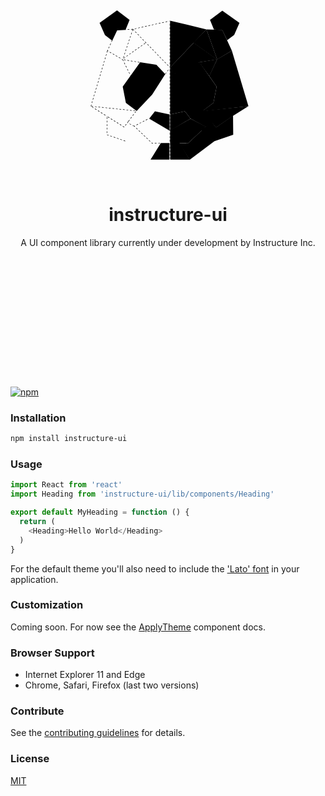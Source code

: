 [npm]: https://img.shields.io/npm/v/instructure-ui.svg
[npm-url]: https://npmjs.com/package/instructure-ui

<div style="text-align: center; margin-bottom: 10rem; padding-bottom: 3rem;">
  <svg xmlns="http://www.w3.org/2000/svg" xmlns:xlink="http://www.w3.org/1999/xlink" style="width: 300px;" viewBox="0 0 400 400">
  <title>Panda</title>
      <path class="strokeColor" d="M204.59,355.17h-.94v-2.86h.94Zm0-6.61h-.94v-3.75h.94Zm0-7.5h-.94V337.3h.94Zm0-7.5h-.94V329.8h.94Zm0-7.5h-.94V322.3h.94Zm0-7.5h-.94v-3.75h.94Zm0-7.5h-.94v-3.75h.94Zm0-7.5h-.94v-3.75h.94Zm0-7.5h-.94v-3.75h.94Zm0-7.5h-.94v-3.75h.94Zm0-7.5h-.94v-3.75h.94Zm0-7.5h-.94v-3.75h.94Zm0-7.5h-.94v-3.75h.94Zm0-7.5h-.94v-3.75h.94Zm0-7.5h-.94v-3.75h.94Zm0-7.5h-.94v-3.75h.94Zm0-7.5h-.94v-3.75h.94Zm0-7.5h-.94v-3.75h.94Zm0-7.5h-.94v-3.75h.94Zm0-7.5h-.94v-3.75h.94Zm0-7.5h-.94v-3.75h.94Zm0-7.5h-.94v-3.75h.94Zm0-7.5h-.94v-3.75h.94Zm0-7.5h-.94v-3.75h.94Zm0-7.5h-.94v-3.75h.94Zm0-7.5h-.94v-3.75h.94Zm0-7.5h-.94v-3.75h.94Zm0-7.5h-.94v-3.75h.94Zm0-7.5h-.94v-3.75h.94Zm0-7.5h-.94v-3.75h.94Zm0-7.5h-.94v-3.75h.94Zm0-7.5h-.94v-3.75h.94Zm0-7.5h-.94V112.2h.94Zm0-7.5h-.94V104.7h.94Zm0-7.5h-.94V97.2h.94Zm0-7.5h-.94V89.69h.94Zm0-7.5h-.94V82.19h.94Zm0-7.5h-.94V74.69h.94Zm0-7.5h-.94V67.18h.94Z"/>
      <path class="strokeColor" d="M121.15,180.69l-1.67-3.36.84-.42,1.67,3.36ZM117.8,174l-1.67-3.36.84-.42,1.67,3.36Zm-3.34-6.72-1.67-3.36.84-.42,1.67,3.36Zm-3.34-6.72-1.67-3.36.84-.42,1.67,3.36Zm25.13-.28-.79-.51,2.05-3.14.79.51Zm4.11-6.28-.79-.51,2.05-3.14.79.51Zm-32.58-.16-1.67-3.36.84-.42,1.67,3.36ZM139.08,150l-3.7-.62.16-.93,3.7.62Zm-7.4-1.25-3.7-.62.16-.93,3.7.62Zm-7.4-1.25-3.7-.62.16-.93,3.7.62Zm-19.85-.46-1.67-3.36.84-.42,1.67,3.36Zm12.45-.79-3.7-.62.16-.93,3.7.62Zm-7.4-1.25-3.7-.62.16-.93,3.7.62Z"/>
      <path class="strokeColor" d="M 105.46 141.41 L 104.92 140.64 L 108 138.5 L 108.54 139.27 L 105.46 141.41 Z M 105.18 139.82 L 104.29 139.52 L 105.48 135.96 L 106.37 136.26 L 105.18 139.82 Z M 111.61 137.11 L 111.07 136.34 L 114.15 134.19 L 114.69 134.96 L 111.61 137.11 Z M 117.76 132.81 L 117.22 132.04 L 120.3 129.89 L 120.84 130.66 L 117.76 132.81 Z M 107.56 132.7 L 106.67 132.4 L 107.86 128.84 L 108.75 129.14 L 107.56 132.7 Z M 123.91 128.51 L 123.37 127.74 L 126.45 125.59 L 126.99 126.36 L 123.91 128.51 Z M 109.91 125.58 L 109.02 125.28 L 110.21 121.72 L 111.1 122.02 L 109.91 125.58 Z M 130.03 124.21 L 129.49 123.44 L 132.57 121.29 L 133.11 122.06 L 130.03 124.21 Z M 136.18 119.91 L 135.64 119.14 L 138.72 116.99 L 139.26 117.76 L 136.18 119.91 Z M 112.3 118.46 L 111.41 118.16 L 112.6 114.6 L 113.49 114.9 L 112.3 118.46 Z M 142.3 115.61 L 141.76 114.84 L 144.84 112.69 L 145.38 113.46 L 142.3 115.61 Z M 114.65 111.34 L 113.76 111.04 L 115 107.5 L 115.89 107.8 L 114.65 111.34 Z M 148.45 111.34 L 147.91 110.57 L 150.99 108.42 L 151.53 109.19 L 148.45 111.34 Z M 117.03 104.26 L 116.14 103.96 L 117.33 100.4 L 118.22 100.7 L 117.03 104.26 Z M 119.41 97.14 L 118.52 96.84 L 119.71 93.28 L 120.6 93.58 L 119.41 97.14 Z M 121.9 90 L 121.01 89.7 L 122.2 86.14 L 123.09 86.44 L 121.9 90 Z M 128.46 81.98 L 127.79 82.64 L 128.46 81.98 Z M 124.28 82.88 L 123.39 82.58 L 124.83 78.3 L 125.83 79.3 L 125.32 79.8 L 124.28 82.88 Z"/>
      <path class="strokeColor" d="M36,243.24l-.9-.27,1-3.21.9.27Zm2-6.81-.9-.27,1.07-3.6.9.27Zm2.15-7.19-.9-.27,1.07-3.6.9.27Zm2.15-7.19-.9-.27,1.07-3.6.9.27Zm2.15-7.19-.9-.27,1.07-3.6.9.27Zm2.15-7.19-.9-.27,1.07-3.6.9.27Zm2.15-7.19-.9-.27,1.07-3.6.9.27Zm2.15-7.19L50,193l1.07-3.6.9.27ZM53,186.09l-.9-.27,1.07-3.6.9.27Zm2.15-7.19-.9-.27,1.07-3.6.9.27Zm2.15-7.19-.9-.27,1.07-3.6.9.27Zm2.15-7.19-.9-.27,1.07-3.6.9.27Zm2.15-7.19-.9-.27,1.07-3.6.9.27Zm2.15-7.19-.9-.27,1.07-3.6.9.27Zm2.15-7.19-.9-.27,1.07-3.6.9.27Zm2.15-7.19-.9-.27,1.07-3.6.9.27Zm2.15-7.19-.9-.27,1.07-3.6.9.27Z"/>
      <path class="strokeColor" d="M116,275.65l-.75-.56,2.25-3,.75.56Zm4.5-6-.75-.56,2.25-3,.75.56Zm-50.72-4.47-.42-.27.5-.79.42.27ZM125,263.64l-.75-.56,2.25-3,.75.56Zm-58.83-.73-3.18-2,.5-.79,3.18,2Zm-6.36-4-3.18-2,.5-.79,3.18,2Zm69.69-1.28-.75-.56,2.25-3,.75.56Zm-76-2.71-3.18-2,.5-.79,3.18,2Zm76.42-1.49-3.73-.39.1-.93,3.73.39Zm-7.47-.78-3.73-.39.1-.93,3.73.39Zm-7.47-.78-3.73-.39.1-.93,3.73.39Zm-7.47-.78-3.73-.39.1-.93,3.73.39Zm-60.38-.16-3.18-2,.5-.79,3.18,2Zm52.91-.62-3.73-.39.1-.93,3.73.39Zm-7.47-.78-3.73-.39.1-.93,3.73.39Zm-7.47-.78-3.73-.39.1-.93,3.73.39ZM77.59,248l-3.73-.39.1-.93,3.73.39Zm-7.47-.78-3.73-.39.1-.93,3.73.39Zm-29.4-.26-3.18-2,.5-.79,3.18,2Zm21.94-.52L58.93,246l.1-.93,3.73.39Zm-7.47-.78-3.73-.39.1-.93,3.73.39Zm-7.47-.78L44,244.47l.1-.93,3.73.39Zm-7.47-.78-3.73-.39.1-.93,3.73.39Z"/>
      <path class="strokeColor" d="M108.62,317.9l-3.55-1.23.31-.89,3.55,1.23Zm-7.09-2.46L98,314.21l.31-.89,3.55,1.23ZM94.44,313l-3.55-1.23.31-.89,3.55,1.23Zm-7.09-2.46L83.8,309.3l.31-.89,3.55,1.23Zm-7.09-2.46-3.55-1.23L77,306l3.55,1.23Zm-7.09-2.46-3.55-1.23.31-.89,3.55,1.23Zm-3-5.32h-.94l0-3.75h.94Zm.07-7.51h-.94l0-3.75h.94Zm36.3-4.51-3.26-2.05.5-.79,2.89,1.82-.07.11.4.3Zm-36.23-3h-.94l0-3.75h.94Zm38.93-.63-.75-.56,2.24-3,.75.56Zm-9.14-.42-3.18-2,.5-.79,3.18,2Zm-6.36-4-3.18-2,.5-.79,3.18,2Zm20-1.61-.75-.56,2.24-3,.75.56Zm-43.34-.85h-.94l0-3.75h.94Zm17-1.53-3.18-2,.5-.79,3.18,2Zm-6.36-4-3.18-2,.5-.79,3.18,2Zm-10.58-2h-.94l0-3.75h.94Zm4.22-2-3.18-2,.5-.79,3.18,2Z"/>
      <path class="strokeColor" d="M166,322.68l-1.55-1.48.65-.68,1.27,1.22,1.61,0v.94Zm5.74-.09v-.94l3.75-.06v.94Zm7.51-.12v-.94l3.75-.06v.94Zm-17.52-3.86L159,316l.65-.68,2.71,2.59Zm-5.43-5.19-2.71-2.59.65-.68,2.71,2.59Zm-5.43-5.19-2.71-2.59.65-.68,2.71,2.59Zm-5.43-5.19-2.71-2.59.65-.68,2.71,2.59ZM140,297.87l-2.71-2.59.65-.68,2.71,2.59Zm-5.43-5.19-2.71-2.59.65-.68,2.71,2.59Zm-5.43-5.19-2-1.91,2-1.06.43.83-.87.45,1.05,1Zm3.8-3.87-.43-.83,3.33-1.73.43.83Zm6.66-3.46-.43-.83,3.33-1.73.43.83Zm6.66-3.46-.43-.83,3.33-1.73.43.83Zm6.66-3.46-.43-.83,3.33-1.73.43.83Z"/>
      <path class="strokeColor" d="M194.52,174.79l-.76-.55,2.21-3,.76.55Zm4.41-6.07-.76-.55,2.21-3,.76.55Zm1.37-11.61-2.61-2.69.67-.65,2.61,2.69Zm-5.23-5.39L192.46,149l.67-.65,2.61,2.69Zm-5.23-5.39-2.61-2.69.67-.65,2.61,2.69Zm-5.23-5.39L182,138.25l.67-.65,2.61,2.69Zm-5.23-5.39-2.61-2.69.67-.65,2.61,2.69Zm-5.23-5.39-2.61-2.69.67-.65,2.61,2.69Zm-5.23-5.39-2.61-2.69.67-.65,2.61,2.69Zm-5.23-5.39-2.61-2.69.67-.65,2.61,2.69ZM158.47,114l-2.61-2.69.67-.65,2.61,2.69Zm-5.23-5.39-2.61-2.69.67-.65,2.61,2.69ZM148,103.24l-2.61-2.69.67-.65,2.61,2.69Zm-5.23-5.39-2.61-2.69.67-.65,2.61,2.69Zm-5.23-5.39-2.61-2.69.67-.65,2.61,2.69Zm-5.23-5.39-2.61-2.69.67-.65L133,86.42Zm-5.23-5.39-3-3.13,1-.23.07.32.14-.14L127.78,81ZM129,78.43l-.2-.92,3.66-.82.2.92Zm7.33-1.63-.2-.92,3.66-.82.2.92Zm7.33-1.63-.2-.92,3.66-.82.2.92ZM151,73.53l-.2-.92,3.66-.82.2.92Zm7.33-1.63-.2-.92,3.66-.82.2.92Zm7.33-1.63-.2-.92,3.66-.82.2.92Zm7.33-1.63-.2-.92,3.66-.82.2.92ZM180.27,67l-.2-.92,3.66-.82.2.92Zm7.33-1.63-.2-.92,3.66-.82.2.92Zm7.33-1.63-.2-.92,3.66-.82.2.92Zm7.33-1.63-.2-.92,1.33-.3.2.92Z"/>
      <path class="strokeColor" d="M102.94,143.92l-1.56-.9.47-.81,1.56.9Zm-4.81-2.78-3.25-1.88.47-.81,3.25,1.88Zm-6.5-3.76-3.25-1.88.47-.81,3.25,1.88Zm-6.5-3.76-3.25-1.88.47-.81,3.25,1.88Zm-6.5-3.76L75.38,128l.47-.81L79.1,129Zm-6.5-3.76L70.25,125l1-2.2.86.38-.64,1.43,1.16.67Zm1.5-6.34-.86-.38L74.31,116l.86.38Zm3.08-6.85-.86-.38,1.54-3.42.86.38Zm3.08-6.85-.86-.38,1.54-3.42.86.38Z"/>
      <path class="strokeColor" d="M109.06,80.24,109,79.3l1-.06.05.94Zm4.71-.28-.05-.94,3.75-.22.05.94Zm7.49-.44-.05-.94,3.75-.22.05.94Z"/>
      <line class="strokeColor--clear" style="fill:none;stroke-miterlimit:10;stroke-width:2px;stroke-dasharray:4;" x1="127.93" y1="285.7" x2="114.03" y2="278.88"/>
      <path class="strokeColor" d="M127.73,286.12l-3.37-1.65.41-.84,3.37,1.65ZM121,282.81l-3.37-1.65.41-.84L121.4,282Zm-6.74-3.3-.42-.21.41-.84.42.21Z"/>
      <polygon class="fillLight" points="204.45 160.54 248.99 217.9 296.51 278.64 280.81 287.35 248.16 269.62 235.88 253.84 204.59 260.77 204.45 160.54"/>
      <polygon class="fillMedium" points="304.9 143.07 288.14 178.89 266.43 149.28 304.9 143.07"/>
      <polygon class="fillMediumDark" points="254.9 107.62 304.74 143.4 267.23 149.28 213.19 174.13 204.3 160.53 254.9 107.62"/>
      <polygon class="fillMedium" points="282.05 79.18 305.32 144.32 254.07 107.62 282.05 79.18"/>
      <polygon class="fillLight" points="282.05 79.18 315.88 80.24 336.24 124.81 304.9 143.28 282.05 79.18"/>
      <polygon class="fillLight" points="272.13 254.18 296.93 236.01 303.68 201.4 287.93 178.68 304.9 143.07 336.24 124.81 371.57 243.11 272.13 254.18"/>
      <polygon class="fillDark" points="204.62 321.48 204.93 357 246.49 357 223.91 320.45 204.62 321.48"/>
      <polygon class="fillMediumDark" points="338.74 263.12 339.11 303.89 298.28 318.04 269.94 293.4 294.55 277.98 302.36 288.48 338.74 263.12"/>
      <polygon class="fillMediumDark" points="204.54 321.56 242.58 322.21 280.81 286.52 248.16 269.62 204.57 294.41 204.54 321.56"/>
      <polygon class="blueprintFill" points="118.05 58.97 91.22 38.6 54.03 65.18 65.49 91.39 81.07 103.18 91.51 81.17 109.36 80.22 118.05 58.97"/>
      <polygon class="blueprintFill" points="194.14 174.51 175.17 154.59 140.66 149.28 103.41 201.4 110.15 236.01 133.15 253.21 166.22 218.26 194.14 174.51"/>
      <polygon class="blueprintFill" points="203.42 260.77 172.13 253.84 159.85 269.62 203.44 295.23 203.42 260.77"/>
      <polygon class="blueprintFill" points="162.78 357 203 357 203 321.6 184.81 321.56 162.78 357"/>
      <polygon class="fillDark" points="315.88 39.19 289.6 59.13 298.05 79.77 315.88 80.71 326.19 102.45 341.21 91.09 352.47 65.34 315.88 39.19"/>
      <polygon class="fillDark" points="204.59 260.77 204.57 295.23 248.16 269.62 235.88 253.84 204.59 260.77"/>
      <polygon class="fillDark" points="231.91 154.59 213.19 174.26 240.87 218.26 273.93 253.21 296.93 236.01 303.68 201.4 267.25 149.28 231.91 154.59"/>
      <polyline class="fillLight" points="204.45 160.54 282.08 79.18 204.43 60.54"/>
      <polygon class="fillMedium" points="223.71 321.94 242.58 322.21 274.27 292.54 298.69 318.01 246.31 357.17 223.71 321.94"/>
      <polygon class="fillMedium" points="302.35 288.68 273.92 253.21 371.57 243.11 337.09 264.78 302.35 288.68"/>
      <line class="strokeColor" x1="134.7" y1="292.18" x2="109.62" y2="318.2" style="fill:none;stroke-miterlimit:10;stroke-width:2px;stroke-dasharray:4;"/>
      <line class="strokeColor" x1="110.08" y1="317.58" x2="163.04" y2="355.05" style="fill:none;stroke-miterlimit:10;stroke-width:2px;stroke-dasharray:4;"/>
  </svg>



<h1>instructure-ui</h1>

<p>
  A UI component library currently under development by Instructure Inc.
</p>

</div>

[![npm][npm]][npm-url]

### Installation

```sh
npm install instructure-ui
```

### Usage

```js
import React from 'react'
import Heading from 'instructure-ui/lib/components/Heading'

export default MyHeading = function () {
  return (
    <Heading>Hello World</Heading>
  )
}
```

For the default theme you'll also need to include the ['Lato' font](http://www.google.com/fonts#UsePlace:use/Collection:Lato:300,400,400i,700,700i) in your application.

### Customization

Coming soon. For now see the [ApplyTheme](http://instructure.github.io/instructure-ui/#ApplyTheme) component docs.

### Browser Support

- Internet Explorer 11 and Edge
- Chrome, Safari, Firefox (last two versions)

### Contribute

See the [contributing guidelines](http://instructure.github.io/instructure-ui/#contributing) for details.

### License

[MIT](LICENSE)

